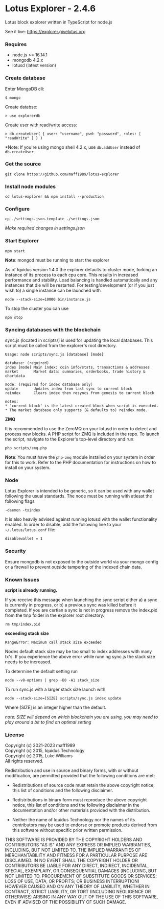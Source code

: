 Lotus Explorer - 2.4.6
================

Lotus block explorer written in TypeScript for node.js

See it live: https://explorer.givelotus.org

### Requires

*  node.js >= 16.14.1
*  mongodb 4.2.x
*  lotusd (latest version)

### Create database

Enter MongoDB cli:

    $ mongo

Create databse:

    > use explorerdb

Create user with read/write access:

    > db.createUser( { user: "username", pwd: "password", roles: [ "readWrite" ] } )

*Note: If you're using mongo shell 4.2.x, use `db.addUser` instead of `db.createUser`

### Get the source

    git clone https://github.com/maff1989/lotus-explorer

### Install node modules

    cd lotus-explorer && npm install --production

### Configure

    cp ./settings.json.template ./settings.json

*Make required changes in settings.json*

### Start Explorer

    npm start

**Note**: mongod must be running to start the explorer

As of Iquidus version 1.4.0 the explorer defaults to cluster mode, forking an instance of its process to each cpu core. This results in increased performance and stability. Load balancing is handled automatically and any instances that die will be restarted. For testing/development (or if you just wish to) a single instance can be launched with

    node --stack-size=10000 bin/instance.js

To stop the cluster you can use

    npm stop

### Syncing databases with the blockchain

sync.js (located in scripts/) is used for updating the local databases. This script must be called from the explorer's root directory.

    Usage: node scripts/sync.js [database] [mode]

    database: (required)
    index [mode] Main index: coin info/stats, transactions & addresses
    market       Market data: summaries, orderbooks, trade history & chartdata

    mode: (required for index database only)
    update       Updates index from last sync to current block
    reindex      Clears index then resyncs from genesis to current block

    notes:
    * 'current block' is the latest created block when script is executed.
    * The market database only supports (& defaults to) reindex mode.

**ZMQ**

It is recommended to use the ZeroMQ on your lotusd in order to detect and process new blocks. A PHP script for ZMQ is included in the repo. To launch the script, navigate to the Explorer's top-level directory and run:

    php scripts/zmq.php

**Note**: You must have the `php-zmq` module installed on your system in order for this to work. Refer to the PHP documentation for instructions on how to install on your system.

### Node

Lotus Explorer is intended to be generic, so it can be used with any wallet following the usual standards. The node must be running with atleast the following flags

    -daemon -txindex

It is also heavily advised against running lotusd with the wallet functionality enabled. In order to disable, add the following line to your `~/.lotus/lotus.conf` file:

    disablewallet = 1
    
### Security

Ensure mongodb is not exposed to the outside world via your mongo config or a firewall to prevent outside tampering of the indexed chain data. 

### Known Issues

**script is already running.**

If you receive this message when launching the sync script either a) a sync is currently in progress, or b) a previous sync was killed before it completed. If you are certian a sync is not in progress remove the index.pid from the tmp folder in the explorer root directory.

    rm tmp/index.pid

**exceeding stack size**

    RangeError: Maximum call stack size exceeded

Nodes default stack size may be too small to index addresses with many tx's. If you experience the above error while running sync.js the stack size needs to be increased.

To determine the default setting run

    node --v8-options | grep -B0 -A1 stack_size

To run sync.js with a larger stack size launch with

    node --stack-size=[SIZE] scripts/sync.js index update

Where [SIZE] is an integer higher than the default.

*note: SIZE will depend on which blockchain you are using, you may need to play around a bit to find an optimal setting*

### License

Copyright (c) 2021-2023 maff1989  
Copyright (c) 2015, Iquidus Technology  
Copyright (c) 2015, Luke Williams  
All rights reserved.

Redistribution and use in source and binary forms, with or without
modification, are permitted provided that the following conditions are met:

* Redistributions of source code must retain the above copyright notice, this
  list of conditions and the following disclaimer.

* Redistributions in binary form must reproduce the above copyright notice,
  this list of conditions and the following disclaimer in the documentation
  and/or other materials provided with the distribution.

* Neither the name of Iquidus Technology nor the names of its
  contributors may be used to endorse or promote products derived from
  this software without specific prior written permission.

THIS SOFTWARE IS PROVIDED BY THE COPYRIGHT HOLDERS AND CONTRIBUTORS "AS IS"
AND ANY EXPRESS OR IMPLIED WARRANTIES, INCLUDING, BUT NOT LIMITED TO, THE
IMPLIED WARRANTIES OF MERCHANTABILITY AND FITNESS FOR A PARTICULAR PURPOSE ARE
DISCLAIMED. IN NO EVENT SHALL THE COPYRIGHT HOLDER OR CONTRIBUTORS BE LIABLE
FOR ANY DIRECT, INDIRECT, INCIDENTAL, SPECIAL, EXEMPLARY, OR CONSEQUENTIAL
DAMAGES (INCLUDING, BUT NOT LIMITED TO, PROCUREMENT OF SUBSTITUTE GOODS OR
SERVICES; LOSS OF USE, DATA, OR PROFITS; OR BUSINESS INTERRUPTION) HOWEVER
CAUSED AND ON ANY THEORY OF LIABILITY, WHETHER IN CONTRACT, STRICT LIABILITY,
OR TORT (INCLUDING NEGLIGENCE OR OTHERWISE) ARISING IN ANY WAY OUT OF THE USE
OF THIS SOFTWARE, EVEN IF ADVISED OF THE POSSIBILITY OF SUCH DAMAGE.
